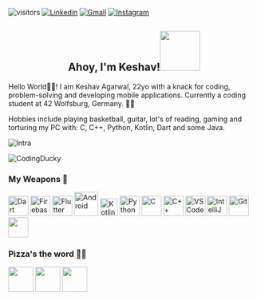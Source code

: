![visitors](https://visitor-badge.laobi.icu/badge?page_id=InfamousBolt.visitor-badge) <a href="https://www.linkedin.com/in/keshav-agarwal-b39322192/" target="_blank"><img src="https://img.shields.io/badge/-LinkedIn-blue?style=flat-square&logo=Linkedin&logoColor=white" alt="Linkedin"></a> <a href="https://mail.google.com/mail/?view=cm&fs=1&to=agarwalkeshav8399@gmail.com.com&su=SUBJECT&body=BODY&bcc=" target="_blank"><img src="https://img.shields.io/badge/-Gmail-c14438?style=flat-square&logo=Gmail&logoColor=white" alt="Gmail"></a>  <a href="https://www.instagram.com/keshav_mittalx/" target="_blank"><img src="https://img.shields.io/badge/-Instagram-C13584?style=flat-square&labelColor=C13584&logo=instagram&logoColor=white" alt="Instagram"></a>

<h2 align="center">Ahoy, I'm Keshav!<img src='https://media.giphy.com/media/Efuzohfr4XyE92NAHM/giphy.gif' width='80"'></h2> 

Hello World🙋‍♂️! I am Keshav Agarwal, 22yo with a knack for coding, problem-solving and developing mobile applications.
Currently a coding student at 42 Wolfsburg, Germany. 👨‍💻

Hobbies include playing basketball, guitar, lot's of reading, gaming and torturing my PC with:
C, C++, Python, Kotlin, Dart and some Java.
<p align="left">
<img src="(https://user-images.githubusercontent.com/47386839/156758958-6cdd7b24-fcfd-4b4a-85f7-13f53964f8ed.jpg" alt="Intra"/>
</p>


![CodingDucky](https://media.giphy.com/media/RbDKaczqWovIugyJmW/giphy.gif)

### My Weapons 🤖

<p align="left">
  <img src="https://user-images.githubusercontent.com/47386839/156751838-f987ace8-85e4-4356-a187-16f27ec97e16.png" alt="Dart" width="40" height="40"/>
  <img src="https://user-images.githubusercontent.com/47386839/156752931-bdb1bb60-4d46-4a15-b74f-0019f002c46a.png" alt="Firebase" width="40" height="40"/>
  <img src="https://user-images.githubusercontent.com/47386839/156752600-4757afb1-d1b1-44fc-8665-ed77dfedb60b.jpg" alt="Flutter" width="40" height="40"/>
  <img src="https://user-images.githubusercontent.com/53803245/114309142-d96df000-9b03-11eb-886d-8cbdbdae7c9b.png" alt="Android" width="48" height="48"/>
  <img src="https://user-images.githubusercontent.com/53803245/131665166-e5b0330e-a07f-473d-9f44-8a0d37f293d2.png" alt="Kotlin" width="35" height="35"/>
  <img src="https://camo.githubusercontent.com/888e388801f947dec7c3d843942c277af25fe2b1aed1821542c4e711f210312a/68747470733a2f2f75706c6f61642e77696b696d656469612e6f72672f77696b6970656469612f636f6d6d6f6e732f7468756d622f632f63332f507974686f6e2d6c6f676f2d6e6f746578742e7376672f37363870782d507974686f6e2d6c6f676f2d6e6f746578742e7376672e706e67" alt="Python" width="40" height="40"/>
  <img src="https://user-images.githubusercontent.com/53803245/114309044-78461c80-9b03-11eb-81bb-f0d309e11018.png" alt="C" width="40" height="40"/>
  <img src="https://upload.wikimedia.org/wikipedia/commons/1/18/ISO_C%2B%2B_Logo.svg" alt="C++" width="40" height="40"/>
  <img src="https://user-images.githubusercontent.com/674621/71187801-14e60a80-2280-11ea-94c9-e56576f76baf.png" alt="VS Code" width="40" height="40"/>
  <img src="https://user-images.githubusercontent.com/53803245/122162324-04bce480-ce91-11eb-8c89-c69bbc8a8115.png" alt="IntelliJ IDEA" width="40" height="40"/>
  <img src="https://git-scm.com/images/logos/downloads/Git-Icon-1788C.png" alt="Git" width="40" height="40"/>
  <img src="https://user-images.githubusercontent.com/53803245/122162757-afcd9e00-ce91-11eb-9049-85bc1f2f062a.png" width="40" height="40"/>
</p>

### Pizza's the word 🍕📱
<a href="https://www.linkedin.com/in/keshav-agarwal-b39322192/"><img src="https://user-images.githubusercontent.com/53803245/122164708-d17c5480-ce94-11eb-9ebb-2bc93ad85295.png" width="50" height="50" /></a>
<a href="https://mail.google.com/mail/?view=cm&fs=1&to=agarwalkeshav8399@gmail.com.com&su=SUBJECT&body=BODY&bcc="><img src="https://user-images.githubusercontent.com/47386839/156755677-35dad79c-8ae3-43c3-92bf-5d5ccf7a3829.png" width="50" height="50" /></a>
<a href="https://open.spotify.com/user/087o48zdzxc5sb6i0pld6wczi"><img src="https://user-images.githubusercontent.com/53803245/122164758-de994380-ce94-11eb-9512-929032a7480b.png" width="50" height="50"/></a>
